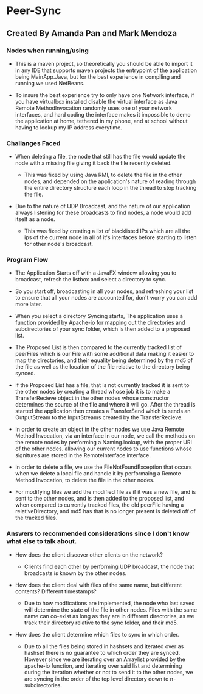 # Peer-Sync
## Created By Amanda Pan and Mark Mendoza

### Nodes when running/using
- This is a maven project, so theoretically you should be able to import it in any IDE that supports maven projects the entrypoint of the application being MainApp.Java, but for the best experience in compiling and running we used NetBeans.

- To insure the best experience try to only have one Network interface, if you have virtualbox installed disable the virtual interface as Java Remote MethodInvocation randomly uses one of your network interfaces, and hard coding the interface makes it impossible to demo the application at home, tethered in my phone, and at school without having to lookup my IP address everytime.

### Challanges Faced

- When deleting a file, the node that still has the file would update the node with a missing file giving it back the file recently deleted.

    - This was fixed by using Java RMI, to delete the file in the other nodes, and depended on the application's nature of reading through the entire directory structure each loop in the thread to stop tracking the file.

- Due to the nature of UDP Broadcast, and the nature of our application always listening for these broadcasts to find nodes, a node would add itself as a node.

    - This was fixed by creating a list of blacklisted IPs which are all the ips of the current node in all of it's interfaces before starting to listen for other node's broadcast.

### Program Flow

- The Application Starts off with a JavaFX window allowing you to broadcast, refresh the listbox and select a directory to sync.

- So you start off, broadcasting in all your nodes, and refreshing your list to ensure that all your nodes are accounted for, don't worry you can add more later. 

- When you select a directory Syncing starts, The application uses a function provided by Apache-io for mapping out the directories and subdirectories of your sync folder, which is then added to a proposed list.

- The Proposed List is then compared to the currently tracked list of peerFiles which is our File with some additional data making it easier to map the directories, and their equality being determined by the md5 of the file as well as the location of the file relative to the directory being synced.

- If the Proposed List has a file, that is not currently tracked it is sent to the other nodes by creating a thread whose job it is to make a TransferRecieve object in the other nodes whose constructor determines the source of the file and where it will go. After the thread is started the application then creates a TransferSend which is sends an OutputStream to the InputStreams created by the TransferRecieve.

- In order to create an object in the other nodes we use Java Remote Method Invocation, via an interface in our node, we call the methods on the remote nodes by performing a Naming.lookup, with the proper URI of the other nodes. allowing our current nodes to use functions whose signitures are stored in the RemoteInterface interface. 

- In order to delete a file, we use the FileNotFoundException that occurs when we delete a local file and handle it by performaing a Remote Method Invocation, to delete the file in the other nodes.

- For modifying files we add the modified file as if it was a new file, and is sent to the other nodes, and is then added to the proposed list, and when compared to currently tracked files, the old peerFile having a relativeDirectory, and md5 has that is no longer present is deleted off of the tracked files.

### Answers to recommended considerations since I don't know what else to talk about.

- How does the client discover other clients on the network?

    - Clients find each other by performing UDP broadcast, the node that broadcasts is known by the other nodes.

- How does the client deal with files of the same name, but different contents? Different timestamps?

    - Due to how modfications are implemented, the node who last saved will determine the state of the file in other nodes. Files with the same name can co-exist as long as they are in different directories, as we track their directory relative to the sync folder, and their md5.

- How does the client determine which files to sync in which order.

    - Due to all the files being stored in hashsets and iterated over as hashset there is no guarantee to which order they are synced. However since we are iterating over an Arraylist provided by the apache-io function, and iterating over said list and determining during the iteration whether or not to send it to the other nodes, we are syncing in the order of the top level directory down to n-subdirectories. 
